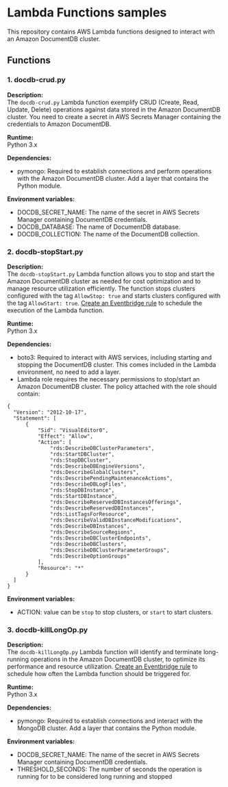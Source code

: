 # Lambda Functions samples

This repository contains AWS Lambda functions designed to interact with an Amazon DocumentDB cluster. 

## Functions

### 1. docdb-crud.py

**Description:**  
The `docdb-crud.py` Lambda function exemplify CRUD (Create, Read, Update, Delete) operations against data stored in the Amazon DocumentDB cluster. You need to create a secret in AWS Secrets Manager containing the credentials to Amazon DocumentDB.

**Runtime:**  
Python 3.x

**Dependencies:**
- pymongo: Required to establish connections and perform operations with the Amazon DocumentDB cluster. Add a layer that contains the Python module.

**Environment variables:**
- DOCDB_SECRET_NAME: The name of the secret in AWS Secrets Manager containing DocumentDB credentials.
- DOCDB_DATABASE: The name of DocumentDB database.
- DOCDB_COLLECTION: The name of the DocumentDB collection.


### 2. docdb-stopStart.py

**Description:**  
The `docdb-stopStart.py` Lambda function allows you to stop and start the Amazon DocumentDB cluster as needed for cost optimization and to manage resource utilization efficiently. The function stops clusters configured with the tag `AllowStop: true` and starts clusters configured with the tag `AllowStart: true`. [Create an Eventbridge rule](https://docs.aws.amazon.com/eventbridge/latest/userguide/eb-run-lambda-schedule.html#eb-schedule-create-rule) to schedule the execution of the Lambda function.

**Runtime:**  
Python 3.x

**Dependencies:**
- boto3: Required to interact with AWS services, including starting and stopping the DocumentDB cluster. This comes included in the Lambda environment, no need to add a layer.
- Lambda role requires the necessary permissions to stop/start an Amazon DocumentDB cluster. The policy attached with the role should contain:

```
{
  "Version": "2012-10-17",
  "Statement": [
      {
          "Sid": "VisualEditor0",
          "Effect": "Allow",
          "Action": [
              "rds:DescribeDBClusterParameters",
              "rds:StartDBCluster",
              "rds:StopDBCluster",
              "rds:DescribeDBEngineVersions",
              "rds:DescribeGlobalClusters",
              "rds:DescribePendingMaintenanceActions",
              "rds:DescribeDBLogFiles",
              "rds:StopDBInstance",
              "rds:StartDBInstance",
              "rds:DescribeReservedDBInstancesOfferings",
              "rds:DescribeReservedDBInstances",
              "rds:ListTagsForResource",
              "rds:DescribeValidDBInstanceModifications",
              "rds:DescribeDBInstances",
              "rds:DescribeSourceRegions",
              "rds:DescribeDBClusterEndpoints",
              "rds:DescribeDBClusters",
              "rds:DescribeDBClusterParameterGroups",
              "rds:DescribeOptionGroups"
          ],
          "Resource": "*"
      }
  ]
}
```

**Environment variables:**
- ACTION: value can be `stop` to stop clusters, or `start` to start clusters.

### 3. docdb-killLongOp.py

**Description:**  
The `docdb-killLongOp.py` Lambda function will identify and terminate long-running operations in the Amazon DocumentDB cluster, to optimize its performance and resource utilization. [Create an Eventbridge rule](https://docs.aws.amazon.com/eventbridge/latest/userguide/eb-run-lambda-schedule.html#eb-schedule-create-rule) to schedule how often the Lambda function should be triggered for.

**Runtime:**  
Python 3.x

**Dependencies:**
- pymongo: Required to establish connections and interact with the MongoDB cluster. Add a layer that contains the Python module.

**Environment variables:**
 - DOCDB_SECRET_NAME: The name of the secret in AWS Secrets Manager containing DocumentDB credentials.
 - THRESHOLD_SECONDS: The number of seconds the operation is running for to be considered long running and stopped
